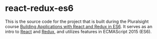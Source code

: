 # react-redux-es6

This is the source code for the project that is built during the Pluralsight course [Building Applications with React and Redux in ES6](https://app.pluralsight.com/library/courses/react-redux-react-router-es6/table-of-contents). It serves as an intro to [React](https://facebook.github.io/react/) and [Redux](http://redux.js.org/), and utilizes features in ECMAScript 2015 (ES6).
